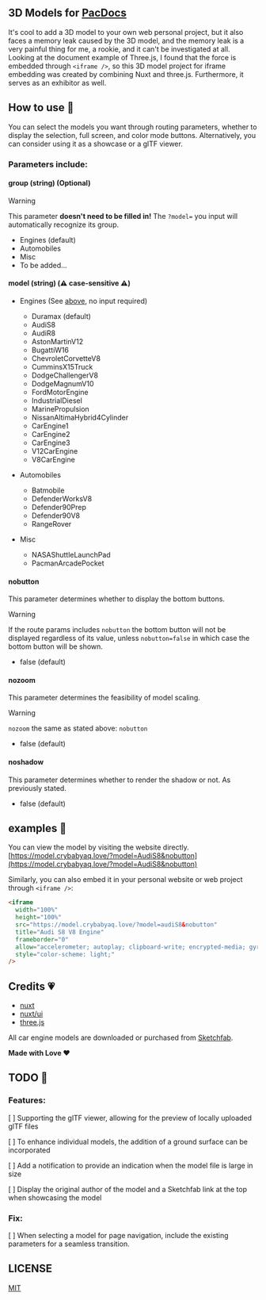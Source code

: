 ## 3D Models for [PacDocs](https://crybabyaq.love)
It's cool to add a 3D model to your own web personal project, but it also faces a memory leak caused by the 3D model, and the memory leak is a very painful thing for me, a rookie, and it can't be investigated at all. Looking at the document example of Three.js, I found that the force is embedded through `<iframe />`, so this 3D model project for iframe embedding was created by combining Nuxt and three.js. Furthermore, it serves as an exhibitor as well.

## How to use 🔧
You can select the models you want through routing parameters, whether to display the selection, full screen, and color mode buttons. Alternatively, you can consider using it as a showcase or a glTF viewer.

### Parameters include:

#### group (string) (Optional)
> [!WARNING]
> This parameter **doesn't need to be filled in!** The `?model=` you input will automatically recognize its group.
> - Engines (default)
> - Automobiles
> - Misc
> - To be added...

#### model (string) (⚠️ case-sensitive ⚠️)
- Engines (See [above](#group-string-optional), no input required)
  - Duramax (default)
  - AudiS8
  - AudiR8
  - AstonMartinV12
  - BugattiW16
  - ChevroletCorvetteV8
  - CumminsX15Truck
  - DodgeChallengerV8
  - DodgeMagnumV10
  - FordMotorEngine
  - IndustrialDiesel
  - MarinePropulsion
  - NissanAltimaHybrid4Cylinder
  - CarEngine1
  - CarEngine2
  - CarEngine3
  - V12CarEngine
  - V8CarEngine

- Automobiles
  - Batmobile
  - DefenderWorksV8
  - Defender90Prep
  - Defender90V8
  - RangeRover

- Misc
  - NASAShuttleLaunchPad
  - PacmanArcadePocket

#### nobutton
This parameter determines whether to display the bottom buttons.
> [!WARNING]
> If the route params includes `nobutton` the bottom button will not be displayed regardless of its value, unless `nobutton=false` in which case the bottom button will be shown.
- false (default)

#### nozoom
This parameter determines the feasibility of model scaling.
> [!WARNING]
> `nozoom` the same as stated above: `nobutton`
- false (default)

#### noshadow
This parameter determines whether to render the shadow or not.
As previously stated.
- false (default)

## examples 📃
You can view the model by visiting the website directly.
[https://model.crybabyaq.love/?model=AudiS8&nobutton](https://model.crybabyaq.love/?model=AudiS8&nobutton)

Similarly, you can also embed it in your personal website or web project through `<iframe />`:
```html
<iframe
  width="100%"
  height="100%"
  src="https://model.crybabyaq.love/?model=audiS8&nobutton"
  title="Audi S8 V8 Engine"
  frameborder="0"
  allow="accelerometer; autoplay; clipboard-write; encrypted-media; gyroscope;"
  style="color-scheme: light;"
/>
```

## Credits 💗
- [nuxt](https://github.com/nuxt/nuxt)
- [nuxt/ui](https://github.com/nuxt/ui)
- [three.js](https://github.com/mrdoob/three.js)

All car engine models are downloaded or purchased from [Sketchfab](https://sketchfab.com).

**Made with Love ❤️**

## TODO 📝

### Features:

[ ] Supporting the glTF viewer, allowing for the preview of locally uploaded glTF files

[ ] To enhance individual models, the addition of a ground surface can be incorporated

[ ] Add a notification to provide an indication when the model file is large in size

[ ] Display the original author of the model and a Sketchfab link at the top when showcasing the model

### Fix:

[ ] When selecting a model for page navigation, include the existing parameters for a seamless transition.

## LICENSE

[MIT](./LICENSE)

